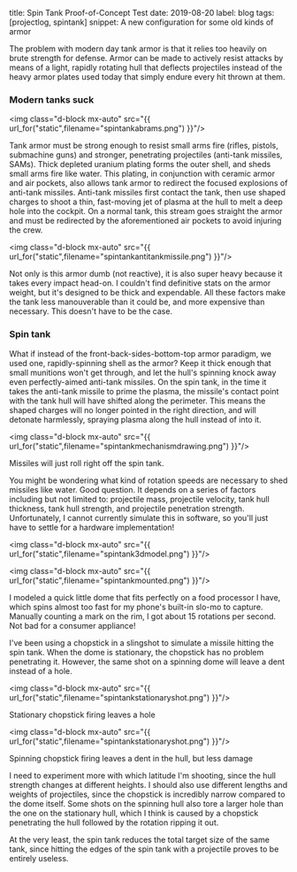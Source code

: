title: Spin Tank Proof-of-Concept Test
date: 2019-08-20
label: blog
tags: [projectlog, spintank]
snippet: A new configuration for some old kinds of armor

The problem with modern day tank armor is that it relies too heavily on brute strength for defense. Armor can be made to actively resist attacks by means of a light, rapidly rotating hull that deflects projectiles instead of the heavy armor plates used today that simply endure every hit thrown at them.


### Modern tanks suck

<img class="d-block mx-auto" src="{{ url_for("static",filename="spintankabrams.png") }}"/>

Tank armor must be strong enough to resist small arms fire (rifles, pistols, submachine guns) and stronger, penetrating projectiles (anti-tank missiles, SAMs). Thick depleted uranium plating forms the outer shell, and sheds small arms fire like water. This plating, in conjunction with ceramic armor and air pockets, also allows tank armor to redirect the focused explosions of anti-tank missiles. Anti-tank missiles first contact the tank, then use shaped charges to shoot a thin, fast-moving jet of plasma at the hull to melt a deep hole into the cockpit. On a normal tank, this stream goes straight the armor and must be redirected by the aforementioned air pockets to avoid injuring the crew.

<img class="d-block mx-auto" src="{{ url_for("static",filename="spintankantitankmissile.png") }}"/>

Not only is this armor dumb (not reactive), it is also super heavy because it takes every impact head-on. I couldn't find definitive stats on the armor weight, but it's designed to be thick and expendable. All these factors make the tank less manouverable than it could be, and more expensive than necessary. This doesn't have to be the case. 

### Spin tank

What if instead of the front-back-sides-bottom-top armor paradigm, we used one, rapidly-spinning shell as the armor? Keep it thick enough that small munitions won't get through, and let the hull's spinning knock away even perfectly-aimed anti-tank missiles. On the spin tank, in the time it takes the anti-tank missile to prime the plasma, the missile's contact point with the tank hull will have shifted along the perimeter. This means the shaped charges will no longer pointed in the right direction, and will detonate harmlessly, spraying plasma along the hull instead of into it. 

<img class="d-block mx-auto" src="{{ url_for("static",filename="spintankmechanismdrawing.png") }}"/>
<p class="caption">Missiles will just roll right off the spin tank.</p>


You might be wondering what kind of rotation speeds are necessary to shed missiles like water. Good question. It depends on a series of factors including but not limited to: projectile mass, projectile velocity, tank hull thickness, tank hull strength, and projectile penetration strength. Unfortunately, I cannot currently simulate this in software, so you'll just have to settle for a hardware implementation!

<img class="d-block mx-auto" src="{{ url_for("static",filename="spintank3dmodel.png") }}"/>

<img class="d-block mx-auto" src="{{ url_for("static",filename="spintankmounted.png") }}"/>

I modeled a quick little dome that fits perfectly on a food processor I have, which spins almost too fast for my phone's built-in slo-mo to capture. Manually counting a mark on the rim, I got about 15 rotations per second. Not bad for a consumer appliance! 

I've been using a chopstick in a slingshot to simulate a missile hitting the spin tank. When the dome is stationary, the chopstick has no problem penetrating it. However, the same shot on a spinning dome will leave a dent instead of a hole. 

<img class="d-block mx-auto" src="{{ url_for("static",filename="spintankstationaryshot.png") }}"/>
<p class="caption">Stationary chopstick firing leaves a hole</p>

<img class="d-block mx-auto" src="{{ url_for("static",filename="spintankstationaryshot.png") }}"/>
<p class="caption">Spinning chopstick firing leaves a dent in the hull, but less damage</p>

I need to experiment more with which latitude I'm shooting, since the hull strength changes at different heights. I should also use different lengths and weights of projectiles, since the chopstick is incredibly narrow compared to the dome itself. Some shots on the spinning hull also tore a larger hole than the one on the stationary hull, which I think is caused by a chopstick penetrating the hull followed by the rotation ripping it out.

At the very least, the spin tank reduces the total target size of the same tank, since hitting the edges of the spin tank with a projectile proves to be entirely useless.

